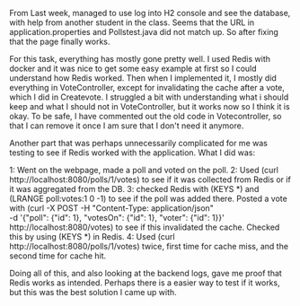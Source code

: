 From Last week, managed to use log into H2 console and see the database, with help from another student in the class. Seems that the URL in application.properties and Pollstest.java did not match up. So after fixing that the page finally works. 

For this task, everything has mostly gone pretty well. I used Redis with docker and it was nice to get some easy example at first so I could understand how Redis worked. Then when I implemented it, I mostly did everything in VoteController, except for invalidating the cache after a vote, which I did in Createvote. I struggled a bit with understanding what i should keep and what I should not in VoteController, but it works now so I think it is okay. To be safe, I have commented out the old code in Votecontroller, so that I can remove it once I am sure that I don't need it anymore. 

Another part that was perhaps unnecessarily complicated for me was testing to see if Redis worked with the application. What I did was:

1: Went on the webpage, made a poll and voted on the poll.
2: Used (curl http://localhost:8080/polls/1/votes) to see if it was collected from Redis or if it was aggregated from the DB.
3: checked Redis with (KEYS *) and (LRANGE poll:votes:1 0 -1) to see if the poll was added there. 
Posted a vote with (curl -X POST -H "Content-Type: application/json" \
  -d '{"poll": {"id": 1}, "votesOn": {"id": 1}, "voter": {"id": 1}}' \
  http://localhost:8080/votes) to see if this invalidated the cache. Checked this by using (KEYS *) in Redis.
4: Used (curl http://localhost:8080/polls/1/votes) twice, first time for cache miss, and the second time for cache hit.

Doing all of this, and also looking at the backend logs, gave me proof that Redis works as intended. Perhaps there is a easier way to test if it works, but this was the best solution I came up with.
